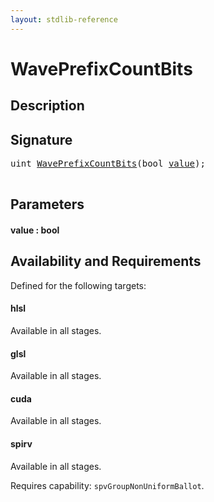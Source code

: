 ```yaml
---
layout: stdlib-reference
---
```


# WavePrefixCountBits

## Description





## Signature 

<pre>
<span class="code_keyword">uint</span> <a href="waveprefixcountbits-04af">WavePrefixCountBits</a>(<span class="code_keyword">bool</span> <a href="waveprefixcountbits-04af#decl-value" class="code_param">value</a>);

</pre>

## Parameters

####  <a id="decl-value"></a>value  : bool

## Availability and Requirements

Defined for the following targets:

#### hlsl
Available in all stages.

#### glsl
Available in all stages.

#### cuda
Available in all stages.

#### spirv
Available in all stages.

Requires capability: `spvGroupNonUniformBallot`.


